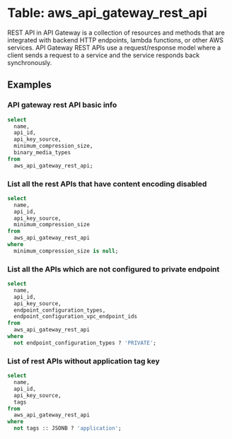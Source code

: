 # Table: aws_api_gateway_rest_api

REST API in API Gateway is a collection of resources and methods that are integrated with backend HTTP endpoints, lambda functions, or other AWS services. API Gateway REST APIs use a request/response model where a client sends a request to a service and the service responds back synchronously.

## Examples

### API gateway rest API basic info

```sql
select
  name,
  api_id,
  api_key_source,
  minimum_compression_size,
  binary_media_types
from
  aws_api_gateway_rest_api;
```


### List all the rest APIs that have content encoding disabled

```sql
select
  name,
  api_id,
  api_key_source,
  minimum_compression_size
from
  aws_api_gateway_rest_api
where
  minimum_compression_size is null;
```


### List all the APIs which are not configured to private endpoint

```sql
select
  name,
  api_id,
  api_key_source,
  endpoint_configuration_types,
  endpoint_configuration_vpc_endpoint_ids
from
  aws_api_gateway_rest_api
where
  not endpoint_configuration_types ? 'PRIVATE';
```


### List of rest APIs without application tag key

```sql
select
  name,
  api_id,
  api_key_source,
  tags
from
  aws_api_gateway_rest_api
where
  not tags :: JSONB ? 'application';
```